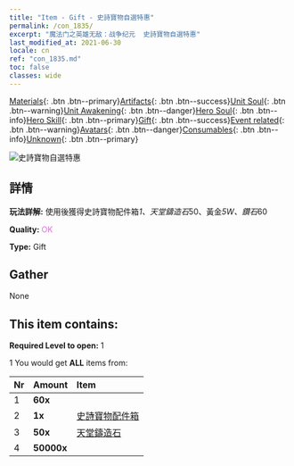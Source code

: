 ```yaml
---
title: "Item - Gift - 史詩寶物自選特惠"
permalink: /con_1835/
excerpt: "魔法门之英雄无敌：战争纪元  史詩寶物自選特惠"
last_modified_at: 2021-06-30
locale: cn
ref: "con_1835.md"
toc: false
classes: wide
---
```

 [Materials](/ItemsCN/){: .btn .btn--primary}[Artifacts](/ItemsCN/Artifacts/){: .btn .btn--success}[Unit Soul](/ItemsCN/UnitSoul/){: .btn .btn--warning}[Unit Awakening](/ItemsCN/UnitAwakening/){: .btn .btn--danger}[Hero Soul](/ItemsCN/HeroSoul/){: .btn .btn--info}[Hero Skill](/ItemsCN/HeroSkill/){: .btn .btn--primary}[Gift](/ItemsCN/Gift/){: .btn .btn--success}[Event related](/ItemsCN/Events/){: .btn .btn--warning}[Avatars](/ItemsCN/Avatars/){: .btn .btn--danger}[Consumables](/ItemsCN/Consumables/){: .btn .btn--info}[Unknown](/ItemsCN/Unknown/){: .btn .btn--primary}

 ![史詩寶物自選特惠](/images/t/i_907457.png)

## 詳情
 **玩法詳解:** 使用後獲得史詩寶物配件箱*1、天堂鑄造石*50、黃金*5W、鑽石*60

 **Quality:** <span style="color: #DA70D6">OK</span>

 **Type:** Gift

## Gather

  None

## This item contains:

 **Required Level to open:** 1

 1 You would get **ALL** items  from:

  | Nr | Amount |     Item    |
  |:---|:-------|:------------|
  | 1 |  **60x** | <i class="fas fa-gem"/> |  | 
  | 2 |  **1x** | [史詩寶物配件箱](/cn/Items/con_1836/) |  | 
  | 3 |  **50x** | [天堂鑄造石](/cn/Items/art_188/) |  | 
  | 4 |  **50000x** | <i class="fas fa-coins"/> |  | 
